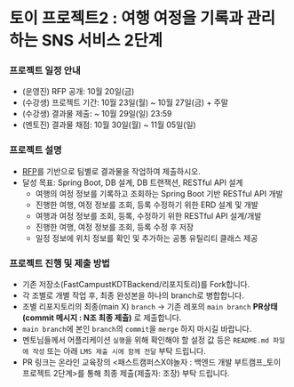 # 토이 프로젝트2 : 여행 여정을 기록과 관리하는 SNS 서비스 2단계

### 프로젝트 일정 안내
- (운영진) RFP 공개: 10월 20일(금)
- (수강생) 프로젝트 기간: 10월 23일(월) ~ 10월 27일(금) + 주말
- (수강생) 결과물 제출: ~ 10월 29일(일) 23:59
- (멘토진) 결과물 채점: 10월 30일(월) ~ 11월 05일(일)

### 프로젝트 설명
- [RFP](https://drive.google.com/file/d/1GHE_wG3ojz3NTNjxusquABm7wfKhjcKR/view?usp=sharing)를 기반으로 팀별로 결과물을 작업하여 제출하시오. 
- 달성 목표: Spring Boot, DB 설계, DB 트랜잭션, RESTful API 설계
  - 여행의 여정 정보를 기록하고 조회하는 Spring Boot 기반 RESTful API 개발
  - 진행한 여행, 여정 정보를 조회, 등록 수정하기 위한 ERD 설계 및 개발
  - 여행과 여정 정보를 조회, 등록, 수정하기 위한 RESTful API 설계/개발
  - 진행한 여행, 여정 정보를 조회, 등록 수정 후 저장
  - 일정 정보에 위치 정보를 확인 및 추가하는 공통 유틸리티 클래스 제공

### 프로젝트 진행 및 제출 방법
- 기존 저장소(FastCampustKDTBackend/리포지토리)를 Fork합니다.
- 각 조별로 개별 작업 후, 최종 완성본을 하나의 branch로 병합합니다.
- 조별 리포지토리의 최종(main X) `branch` -> 기존 레포의 `main branch` **PR상태(commit 메시지 : N조 최종 제출)** 로 제출합니다.
- `main branch`에 본인 `branch`의 `commit`을 `merge` 하지 마시길 바랍니다.
- 멘토님들께서 어플리케이션 `실행`을 위해 확인해야 할 설정 값 등은 `README.md 파일에 작성` 또는 아래 `LMS 제출 시에 함께 전달` 부탁 드립니다. 
- PR 링크는 온라인 교육장의 <패스트캠퍼스X야놀자 : 백엔드 개발 부트캠프_토이 프로젝트 2단계>를 통해 최종 제출(제출자: 조장) 부탁 드립니다. 
